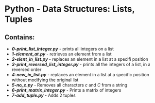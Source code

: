 # Python - Data Structures: Lists, Tuples
## Contains:
- ***0-print_list_integer.py*** - prints all integers on a list
- ***1-element_at.py*** - retrieves an element from a list
- ***2-elent_in_list.py*** - replaces an element in a list at a specifi position
- ***3-print_reversed_list_integer.py*** - prints all the integers of a list, in a reversed order
- ***4-new_in_list.py*** - replaces an element in a list at a specific position without modifying the original list
- ***5-no_c.py*** - Removes all characters *c* and *C* from a string
- ***6-print_matrix_integer.py*** - Prints a matrix of integers
- ***7-add_tuple.py*** - Adds 2 tuples
